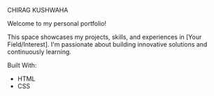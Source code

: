 CHIRAG KUSHWAHA 

Welcome to my personal portfolio!

This space showcases my projects, skills, and experiences in [Your Field/Interest]. I'm passionate about building innovative solutions and continuously learning.


Built With:
- HTML
- CSS
